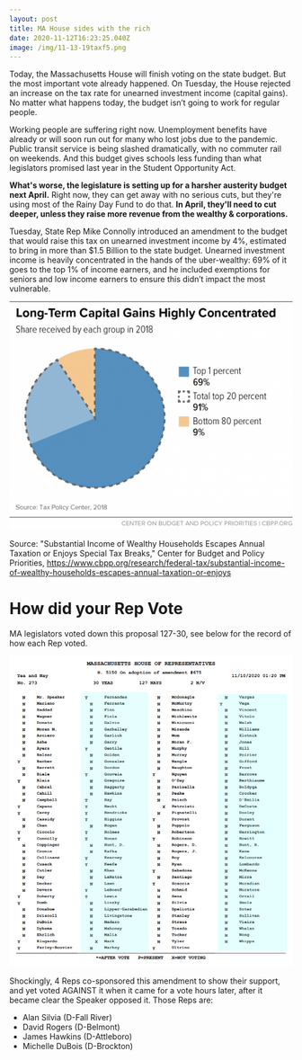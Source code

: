 ```yaml
---
layout: post
title: MA House sides with the rich
date: 2020-11-12T16:23:25.040Z
image: /img/11-13-19taxf5.png
---
```

Today, the Massachusetts House will finish voting on the state budget. But the most important vote already happened. On Tuesday, the House rejected an increase on the tax rate for unearned investment income (capital gains). No matter what happens today, the budget isn’t going to work for regular people.

Working people are suffering right now. Unemployment benefits have already or will soon run out for many who lost jobs due to the pandemic. Public transit service is being slashed dramatically, with no commuter rail on weekends. And this budget gives schools less funding than what legislators promised last year in the Student Opportunity Act.

**What's worse, the legislature is setting up for a harsher austerity budget next April.**  Right now, they can get away with no serious cuts, but they're using most of the Rainy Day Fund to do that. **In April, they'll need to cut deeper, unless they raise more revenue from the wealthy & corporations.**

Tuesday, State Rep Mike Connolly introduced an amendment to the budget that would raise this tax on unearned investment income by 4%, estimated to bring in more than $1.5 Billion to the state budget. Unearned investment income is heavily concentrated in the hands of the uber-wealthy: 69% of it goes to the top 1% of income earners, and he included exemptions for seniors and low income earners to ensure this didn’t impact the most vulnerable.

![](/img/11-13-19taxf5.png)

Source: "Substantial Income of Wealthy Households Escapes Annual Taxation or Enjoys Special Tax Breaks," Center for Budget and Policy Priorities, <https://www.cbpp.org/research/federal-tax/substantial-income-of-wealthy-households-escapes-annual-taxation-or-enjoys>

# [](https://www.cbpp.org/research/federal-tax/substantial-income-of-wealthy-households-escapes-annual-taxation-or-enjoys)How did your Rep Vote

MA legislators voted down this proposal 127-30, see below for the record of how each Rep voted.

![](/img/rc273.png)

Shockingly, 4 Reps co-sponsored this amendment to show their support, and yet voted AGAINST it when it came for a vote hours later, after it became clear the Speaker opposed it.  Those Reps are:

* Alan Silvia (D-Fall River)
* David Rogers (D-Belmont)
* James Hawkins (D-Attleboro)
* Michelle DuBois (D-Brockton)